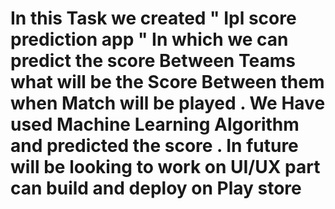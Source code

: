 # In this Task we created " Ipl score prediction app " In which we can predict the score Between Teams what will be the Score Between them when Match will be played . We Have used Machine Learning Algorithm and predicted the score . In future will be looking to work on UI/UX part can build and deploy on Play store
